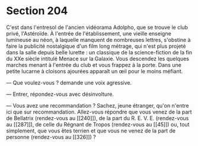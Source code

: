 # Section 204

C'est dans l'entresol de l'ancien vidéorama Adolpho, que se trouve le club privé, l'Astéroïde. À l'entrée de l'établissement, une vieille enseigne lumineuse au néon, à laquelle manquent de nombreuses lettres, s'obstine à faire la publicité nostalgique d'un film long métrage, qui n'est plus projeté dans la salle depuis belle lurette : un classique de la science-fiction de la fin du XXe siècle intitulé Menace sur la Galaxie. Vous descendez les quelques marches menant à l'entrée du club et vous frappez à la porte. Dans une petite lucarne à cloisons ajourées apparaît un œil pour le moins méfiant.

— Que voulez-vous ? demande une voix agressive.

— Entrer, répondez-vous avec désinvolture.

— Vous avez une recommandation ? Sachez, jeune étranger, qu'on n'entre ici que sur recommandation. Allez-vous répondre que vous venez de la part de Bellatrix (rendez-vous au [[240]]), de la part du R. E. V. E. (rendez-vous au [[287]]), de celle du Régnant de Tropos (rendez-vous au [[45]]) ou, tout simplement, que vous êtes terrien et que vous ne venez de la part de personne (rendez-vous au [[326]]) ?